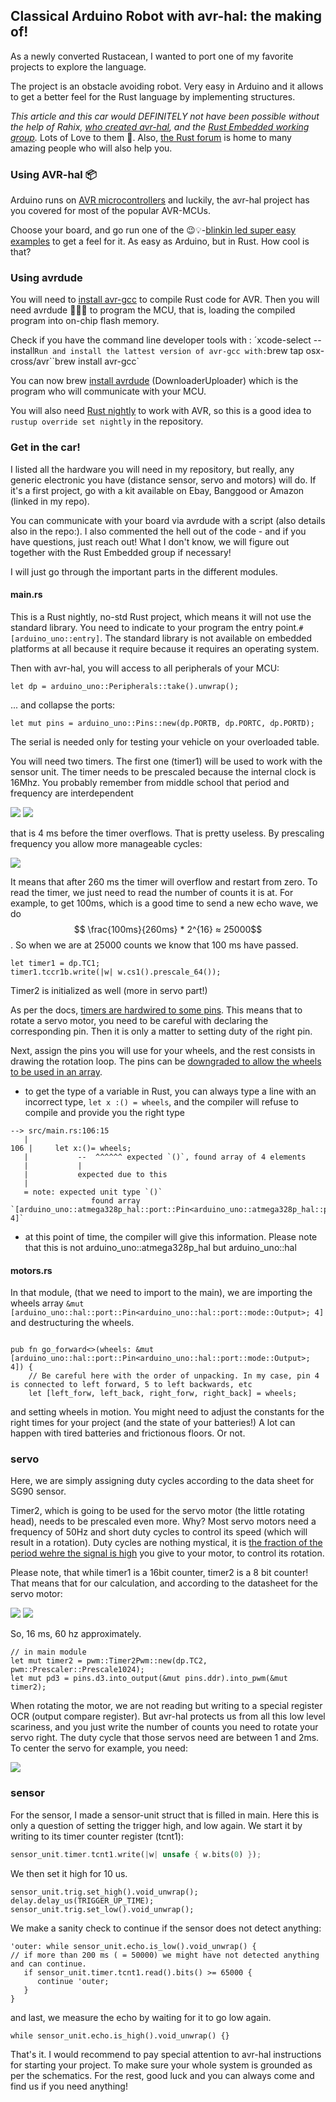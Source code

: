          
## Classical Arduino Robot with avr-hal: the making of!

  
As a newly converted Rustacean, I wanted to port one of my favorite projects to explore the language.

The project is an obstacle avoiding robot. Very easy in Arduino and it allows to get a better feel for the Rust language by implementing structures.

_This article and this car would DEFINITELY not have been possible without the help of Rahix, [who created avr-hal](https://github.com/Rahix/avr-hal), and the [Rust Embedded working group](https://github.com/rust-embedded/wg)._ Lots of Love to them 💌. Also, [the Rust forum](https://users.rust-lang.org/) is home to many amazing people who will also help you.

### Using AVR-hal 📦

Arduino runs on [AVR microcontrollers](https://en.wikipedia.org/wiki/AVR_microcontrollers) and luckily, the avr-hal project has you covered for most of the popular AVR-MCUs.

Choose your board, and go run one of the 😉💡-[blinkin led super easy examples](https://github.com/Rahix/avr-hal/blob/master/boards/arduino-uno/examples/uno-blink.rs) to get a feel for it. As easy as Arduino, but in Rust. How cool is that?

### Using avrdude

You will need to [install avr-gcc](https://github.com/osx-cross/homebrew-avr) to compile Rust code for AVR. Then you will need avrdude 👨🏽‍🔧 to program the MCU, that is, loading the compiled program into on-chip flash memory.

Check if you have the command line developer tools with : ´xcode-select --install`Run and install the lattest version of avr-gcc with:`brew tap osx-cross/avr``brew install avr-gcc`

You can now brew [install avrdude](https://www.nongnu.org/avrdude/user-manual/avrdude_1.html) (DownloaderUploader) which is the program who will communicate with your MCU.

You will also need [Rust nightly](https://doc.rust-lang.org/1.2.0/book/nightly-rust.html) to work with AVR, so this is a good idea to `rustup override set nightly` in the repository.

### Get in the car!

I listed all the hardware you will need in my repository, but really, any generic electronic you have (distance sensor, servo and motors) will do. If it's a first project, go with a kit available on Ebay, Banggood or Amazon (linked in my repo).

You can communicate with your board via avrdude with a script (also details also in the repo:). I also commented the hell out of the code - and if you have questions, just reach out! What I don't know, we will figure out together with the Rust Embedded group if necessary!

I will just go through the important parts in the different modules.

#### main.rs

This is a Rust nightly, no-std Rust project, which means it will not use the standard library. You need to indicate to your program the entry point.`#[arduino_uno::entry]`. The standard library is not available on embedded platforms at all because it require because it requires an operating system.

Then with avr-hal, you will access to all peripherals of your MCU:

```
let dp = arduino_uno::Peripherals::take().unwrap();
```

... and collapse the ports:

```
let mut pins = arduino_uno::Pins::new(dp.PORTB, dp.PORTC, dp.PORTD);
```

The serial is needed only for testing your vehicle on your overloaded table.

You will need two timers. The first one (timer1) will be used to work with the sensor unit. The timer needs to be prescaled because the internal clock is 16Mhz. You probably remember from middle school that period and frequency are interdependent

<img src="https://render.githubusercontent.com/render/math?math=\Large T\=\frac{1}{f}">

<img src="https://render.githubusercontent.com/render/math?math=\Large T \= \frac{1}{16e6} \text{ (number of counts)} \times 2^{16} \text{  (size of the timer register)} \= 0.00409s">

that is 4 ms before the timer overflows. That is pretty useless. By prescaling frequency you allow more manageable cycles:

<img src="https://render.githubusercontent.com/render/math?math=\Large \frac{1}{(\frac{16Mhz}{64})} \text{ ≈ } 0.263 s">


It means that after 260 ms the timer will overflow and restart from zero. To read the timer, we just need to read the number of counts it is at.
For example, to get 100ms, which is a good time to send a new echo wave, we do $$  \frac{100ms}{260ms} * 2^{16} ≈ 25000$$. So when we are at 25000 counts we know that 100 ms have passed.

```
let timer1 = dp.TC1;
timer1.tccr1b.write(|w| w.cs1().prescale_64());

```

Timer2 is initialized as well (more in servo part!)

As per the docs, [timers are hardwired to some pins](https://rahix.github.io/avr-hal/arduino_uno/pwm/index.html). This means that to rotate a servo motor, you need to be careful with declaring the corresponding pin. Then it is only a matter to setting duty of the right pin.

Next, assign the pins you will use for your wheels, and the rest consists in drawing the rotation loop. The pins can be [downgraded to allow the wheels to be used in an array](https://rahix.github.io/avr-hal/atmega328p_hal/port/portd/struct.PD3.html#method.downgrade).

- to get the type of a variable in Rust, you can always type a line with an incorrect type, `let x :() = wheels`, and the compiler will refuse to compile and provide you the right type

```
--> src/main.rs:106:15
   |
106 |     let x:()= wheels;
   |           --  ^^^^^^ expected `()`, found array of 4 elements
   |           |
   |           expected due to this
   |
   = note: expected unit type `()`
                  found array `[arduino_uno::atmega328p_hal::port::Pin<arduino_uno::atmega328p_hal::port::mode::Output>; 4]`
```

- at this point of time, the compiler will give this information. Please note that this is not arduino_uno::atmega328p_hal but arduino_uno::hal

#### motors.rs

In that module, (that we need to import to the main), we are importing the wheels array `&mut [arduino_uno::hal::port::Pin<arduino_uno::hal::port::mode::Output>; 4]` and destructuring the wheels.

```

pub fn go_forward<>(wheels: &mut [arduino_uno::hal::port::Pin<arduino_uno::hal::port::mode::Output>; 4]) {
    // Be careful here with the order of unpacking. In my case, pin 4 is connected to left forward, 5 to left backwards, etc
    let [left_forw, left_back, right_forw, right_back] = wheels;

```

and setting wheels in motion. You might need to adjust the constants for the right times for your project (and the state of your batteries!) A lot can happen with tired batteries and frictionous floors. Or not.

### servo

Here, we are simply assigning duty cycles according to the data sheet for SG90 sensor.

Timer2, which is going to be used for the servo motor (the little rotating head), needs to be prescaled even more. Why? Most servo motors need a frequency of 50Hz and short duty cycles to control its speed (which will result in a rotation). Duty cycles are nothing mystical, it is [the fraction of the period wehre the signal is high](https://en.wikipedia.org/wiki/Duty_cycle) you give to your motor, to control its rotation.

Please note, that while timer1 is a 16bit counter, timer2 is a 8 bit counter! That means that for our calculation, and according to the datasheet for the servo motor:

<img src="https://render.githubusercontent.com/render/math?math=\Large \frac{1}{(16Mhz/1024)} \times 2^{8} \text{ ≈ }0.016s">

<img src="https://render.githubusercontent.com/render/math?math=\Large  \frac{1}{(0.016s)} \text{ ≈ } 61 Hz">

So, 16 ms, 60 hz approximately.

```
// in main module
let mut timer2 = pwm::Timer2Pwm::new(dp.TC2, pwm::Prescaler::Prescale1024);
let mut pd3 = pins.d3.into_output(&mut pins.ddr).into_pwm(&mut timer2);
```

When rotating the motor, we are not reading but writing to a special register OCR (output compare register). But avr-hal protects us from all this low level scariness, and you just write the number of counts you need to rotate your servo right.
The duty cycle that those servos need are between 1 and 2ms. To center the servo for example, you need:

<img src="https://render.githubusercontent.com/render/math?math=\Large \frac{1.5}{16} \text{ms} \times 2^{8} \text{ ≈ } 24 \text{counts}">

### sensor

For the sensor, I made a sensor-unit struct that is filled in main. Here this is only a question of setting the trigger high, and low again.
We start it by writing to its timer counter register (tcnt1):

```rust
sensor_unit.timer.tcnt1.write(|w| unsafe { w.bits(0) });
```

We then set it high for 10 us.

```
sensor_unit.trig.set_high().void_unwrap();
delay.delay_us(TRIGGER_UP_TIME);
sensor_unit.trig.set_low().void_unwrap();
```

We make a sanity check to continue if the sensor does not detect anything:

```
'outer: while sensor_unit.echo.is_low().void_unwrap() {
// if more than 200 ms ( = 50000) we might have not detected anything and can continue.
   if sensor_unit.timer.tcnt1.read().bits() >= 65000 {
      continue 'outer;
   }
}
```

and last, we measure the echo by waiting for it to go low again.

```
while sensor_unit.echo.is_high().void_unwrap() {}
```

That's it.
I would recommend to pay special attention to avr-hal instructions for starting your project. To make sure your whole system is grounded as per the schematics. For the rest, good luck and you can always come and find us if you need anything!
